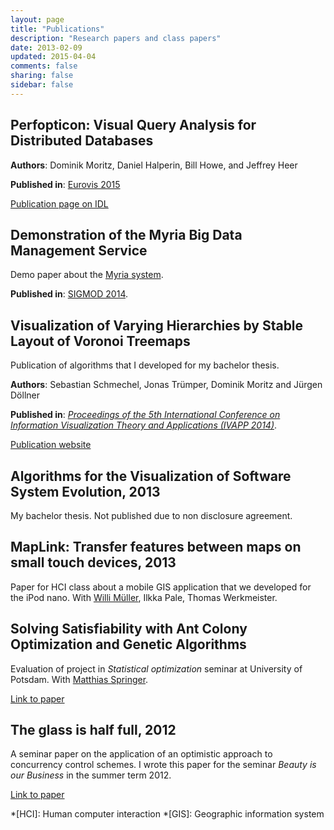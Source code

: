 ```yaml
---
layout: page
title: "Publications"
description: "Research papers and class papers"
date: 2013-02-09
updated: 2015-04-04
comments: false
sharing: false
sidebar: false
---
```


## Perfopticon: Visual Query Analysis for Distributed Databases

**Authors**: Dominik Moritz, Daniel Halperin, Bill Howe, and Jeffrey Heer

**Published in**: [Eurovis 2015](http://www.eurovis2015.it/)

[Publication page on IDL](https://idl.cs.washington.edu/papers/perfopticon)


## Demonstration of the Myria Big Data Management Service

Demo paper about the [Myria system](http://myria.cs.washington.edu/).

**Published in**:  [SIGMOD 2014](http://www.sigmod2014.org/).


## Visualization of Varying Hierarchies by Stable Layout of Voronoi Treemaps

Publication of algorithms that I developed for my bachelor thesis.

**Authors**: Sebastian Schmechel, Jonas Trümper, Dominik Moritz and Jürgen Döllner

**Published in**: [*Proceedings of the 5th International Conference on Information Visualization Theory and Applications (IVAPP 2014)*](http://www.ivapp.visigrapp.org/).

[Publication website](https://hpi.de/de/computer-graphics-systems/publications/year/2014/102334/STMD2014.html)


## Algorithms for the Visualization of Software System Evolution, 2013

My bachelor thesis. Not published due to non disclosure agreement.


## MapLink: Transfer features between maps on small touch devices, 2013

Paper for HCI class about a mobile GIS application that we developed for the iPod nano. With [Willi Müller](http://jups42.de/), Ilkka Pale, Thomas Werkmeister.


## Solving Satisfiability with Ant Colony Optimization and Genetic Algorithms

Evaluation of project in *Statistical optimization* seminar at University of Potsdam. With [Matthias Springer](http://www.matthiasspringer.de/).

[Link to paper](http://www.matthiasspringer.de/downloads/sosat-paper.pdf)


## The glass is half full, 2012

A seminar paper on the application of an optimistic approach to concurrency control schemes. I wrote this paper for the seminar *Beauty is our Business* in the summer term 2012.

[Link to paper](https://dl.dropboxusercontent.com/u/12770094/the_glass_is_half_full.pdf)

*[HCI]:     Human computer interaction
*[GIS]:     Geographic information system